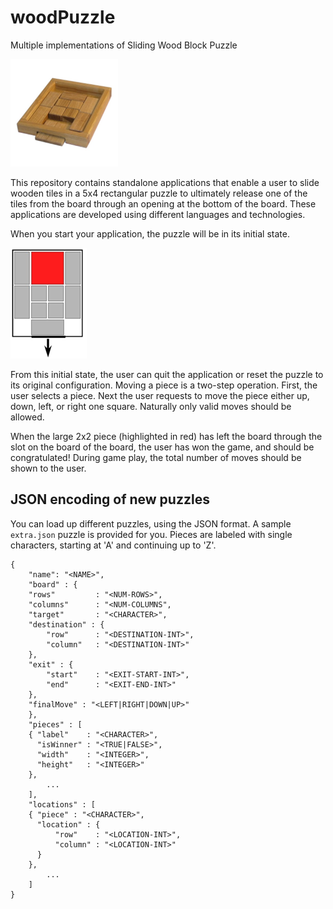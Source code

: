 # woodPuzzle
Multiple implementations of Sliding Wood Block Puzzle

![Actual Puzzle](images/actual_puzzle.png?raw=true "Actual Puzzle")

This repository contains standalone applications that enable a user to slide wooden tiles in a 5x4 rectangular puzzle to ultimately release one of the tiles from the board through an opening at the bottom of the board. These applications are developed using different languages and technologies.

When you start your application, the puzzle will be in its initial state. 

![Abstract Representation](images/rendition.png?raw=true "Abstract Representation")

From this initial state, the user can quit the application or reset the puzzle to its original configuration. Moving a piece is a two-step operation. First, the user selects a piece. Next the user requests to move the piece either up, down, left, or right one square. Naturally only valid moves should be allowed.

When the large 2x2 piece (highlighted in red) has left the board through the slot on the board of the board, the user has won the game, and should be congratulated! During game play, the total number of moves should be shown to the user.

## JSON encoding of new puzzles


You can load up different puzzles, using the JSON format. A sample `extra.json` puzzle is provided for you. Pieces are labeled with single characters, starting at 'A' and continuing up to 'Z'.
 
````{verbatim, language="json"}
{
    "name": "<NAME>",
    "board" : {
	"rows"         : "<NUM-ROWS>",
	"columns"      : "<NUM-COLUMNS",
	"target"       : "<CHARACTER>",
	"destination" : {
	    "row"      : "<DESTINATION-INT>",
	    "column"   : "<DESTINATION-INT>"
	},
	"exit" : {
	    "start"    : "<EXIT-START-INT>",
	    "end"      : "<EXIT-END-INT>"
	},
	"finalMove" : "<LEFT|RIGHT|DOWN|UP>"
    },
    "pieces" : [
	{ "label"    : "<CHARACTER>",
	  "isWinner" : "<TRUE|FALSE>",
	  "width"    : "<INTEGER>",
	  "height"   : "<INTEGER>"
	},
        ...
    ],
    "locations" : [
	{ "piece" : "<CHARACTER>",
	  "location" : {
	      "row"    : "<LOCATION-INT>",
	      "column" : "<LOCATION-INT>"
	  }
	},
        ...
    ]
}
````


